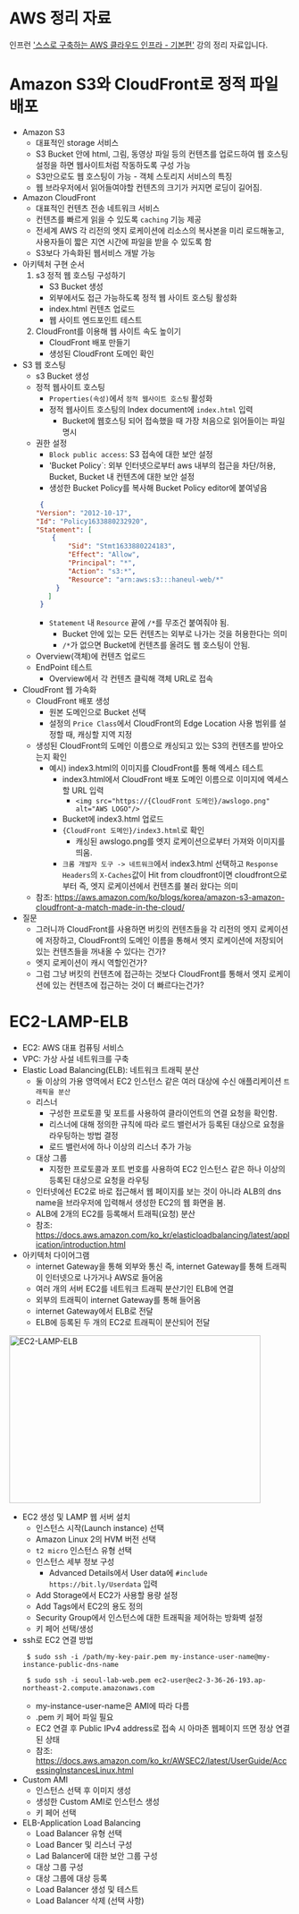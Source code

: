 AWS 정리 자료
===
인프런 ['스스로 구축하는 AWS 클라우드 인프라 - 기본편'](https://www.inflearn.com/course/aws-%ED%81%B4%EB%9D%BC%EC%9A%B0%EB%93%9C-%EC%9D%B8%ED%94%84%EB%9D%BC-%EA%B8%B0%EB%B3%B8/dashboard) 강의 정리 자료입니다. 

Amazon S3와 CloudFront로 정적 파일 배포
===
* Amazon S3
  * 대표적인 storage 서비스
  * S3 Bucket 안에 html, 그림, 동영상 파일 등의 컨텐츠를 업로드하여 웹 호스팅 설정을 하면 웹사이트처럼 작동하도록 구성 가능
  * S3만으로도 웹 호스팅이 가능 - 객체 스토리지 서비스의 특징
  * 웹 브라우저에서 읽어들여야할 컨텐츠의 크기가 커지면 로딩이 길어짐.  
* Amazon CloudFront
  * 대표적인 컨텐츠 전송 네트워크 서비스
  * 컨텐츠를 빠르게 읽을 수 있도록 `caching` 기능 제공
  * 전세계 AWS 각 리전의 엣지 로케이션에 리소스의 복사본을 미리 로드해놓고, 사용자들이 짧은 지연 시간에 파일을 받을 수 있도록 함
  * S3보다 가속화된 웹서비스 개발 가능  
* 아키텍처 구현 순서
  1. s3 정적 웹 호스팅 구성하기
     * S3 Bucket 생성
     * 외부에서도 접근 가능하도록 정적 웹 사이트 호스팅 활성화
     * index.html 컨텐츠 업로드
     * 웹 사이트 엔드포인트 테스트  
  2. CloudFront를 이용해 웹 사이트 속도 높이기
     * CloudFront 배포 만들기
     * 생성된 CloudFront 도메인 확인
* S3 웹 호스팅
  * s3 Bucket 생성
  * 정적 웹사이트 호스팅
    * `Properties(속성)`에서 `정적 웹사이트 호스팅` 활성화
    * 정적 웹사이트 호스팅의 Index document에 `index.html` 입력
      * Bucket에 웹호스팅 되어 접속했을 때 가장 처음으로 읽어들이는 파일 명시
  * 권한 설정
    * `Block public access`: S3 접속에 대한 보안 설정
    * 'Bucket Policy`: 외부 인터넷으로부터 aws 내부의 접근을 차단/허용, Bucket, Bucket 내 컨텐츠에 대한 보안 설정
    * 생성한 Bucket Policy를 복사해 Bucket Policy editor에 붙여넣음  
    ```json
     {
    "Version": "2012-10-17",
    "Id": "Policy1633880232920",
    "Statement": [
        {
            "Sid": "Stmt1633880224183",
            "Effect": "Allow",
            "Principal": "*",
            "Action": "s3:*",
            "Resource": "arn:aws:s3:::haneul-web/*"
         }
       ]
     } 
     ```
     * `Statement` 내 `Resource` 끝에 `/*`를 무조건 붙여줘야 됨.
       * Bucket 안에 있는 모든 컨텐츠는 외부로 나가는 것을 허용한다는 의미
       * `/*`가 없으면 Bucket에 컨텐츠를 올려도 웹 호스팅이 안됨.
  * Overview(객체)에 컨텐츠 업로드
  * EndPoint 테스트
     * Overview에서 각 컨텐츠 클릭해 객체 URL로 접속
* CloudFront 웹 가속화
  * CloudFront 배포 생성
     * 원본 도메인으로 Bucket 선택
     * 설정의 `Price Class`에서 CloudFront의 Edge Location 사용 범위를 설정할 때, 캐싱할 지역 지정
  * 생성된 CloudFront의 도메인 이름으로 캐싱되고 있는 S3의 컨텐츠를 받아오는지 확인
     * 예시) index3.html의 이미지를 CloudFront를 통해 엑세스 테스트
       * index3.html에서 CloudFront 배포 도메인 이름으로 이미지에 엑세스 할 URL 입력
           * `<img src="https://{CloudFront 도메인}/awslogo.png" alt="AWS LOGO"/>`
       * Bucket에 index3.html 업로드
       * `{CloudFront 도메인}/index3.html`로 확인
           * 캐싱된 awslogo.png를 엣지 로케이션으로부터 가져와 이미지를 띄움.
       * `크롬 개발자 도구 -> 네트워크`에서 index3.html 선택하고 `Response Headers`의 `X-Caches`값이 Hit from cloudfront이면 cloudfront으로부터 즉, 엣지 로케이션에서 컨텐츠를 불러 왔다는 의미
  * 참조: https://aws.amazon.com/ko/blogs/korea/amazon-s3-amazon-cloudfront-a-match-made-in-the-cloud/
* 질문
  * 그러니까 CloudFront를 사용하면 버킷의 컨텐츠들을 각 리전의 엣지 로케이션에 저장하고, CloudFront의 도메인 이름을 통해서 엣지 로케이션에 저장되어 있는 컨텐츠들을 꺼내올 수 있다는 건가?
  * 엣지 로케이션이 캐시 역할인건가?
  * 그럼 그냥 버킷의 컨텐츠에 접근하는 것보다 CloudFront를 통해서 엣지 로케이션에 있는 컨텐츠에 접근하는 것이 더 빠르다는건가?  
  
  
EC2-LAMP-ELB
===
* EC2: AWS 대표 컴퓨팅 서비스
* VPC: 가상 사설 네트워크를 구축
* Elastic Load Balancing(ELB): 네트워크 트래픽 분산
  * 둘 이상의 가용 영역에서 EC2 인스턴스 같은 여러 대상에 수신 애플리케이션 `트래픽을 분산`
  * 리스너
    * 구성한 프로토콜 및 포트를 사용하여 클라이언트의 연결 요청을 확인함.
    * 리스너에 대해 정의한 규칙에 따라 로드 밸런서가 등록된 대상으로 요청을 라우팅하는 방법 결정
    * 로드 밸런서에 하나 이상의 리스너 추가 가능
  * 대상 그룹
    * 지정한 프로토콜과 포트 번호를 사용하여 EC2 인스턴스 같은 하나 이상의 등록된 대상으로 요청을 라우팅
  * 인터넷에선 EC2로 바로 접근해서 웹 페이지를 보는 것이 아니라 ALB의 dns name을 브라우저에 입력해서 생성한 EC2의 웹 화면을 봄.
  * ALB에 2개의 EC2를 등록해서 트래픽(요청) 분산
  * 참조: https://docs.aws.amazon.com/ko_kr/elasticloadbalancing/latest/application/introduction.html
* 아키텍처 다이어그램
  * internet Gateway을 통해 외부와 통신 즉, internet Gateway를 통해 트래픽이 인터넷으로 나가거나 AWS로 들어옴
  * 여러 개의 서버 EC2를 네트워크 트래픽 분산기인 ELB에 연결
  * 외부의 트래픽이 internet Gateway를 통해 들어옴
  * internet Gateway에서 ELB로 전달
  * ELB에 등록된 두 개의 EC2로 트래픽이 분산되어 전달
  
 <img src="https://user-images.githubusercontent.com/50009240/136827470-931b47e6-00bb-4c79-8a18-c477909965ca.png" width="450px" height="300px" title="EC2-LAMP-ELB" alt="EC2-LAMP-ELB"></img><br/>
* EC2 생성 및 LAMP 웹 서버 설치
  * 인스턴스 시작(Launch instance) 선택
  * Amazon Linux 2의 HVM 버전 선택
  * `t2 micro` 인스턴스 유형 선택
  * 인스턴스 세부 정보 구성
    * Advanced Details에서 User data에 `#include https://bit.ly/Userdata` 입력
  * Add Storage에서 EC2가 사용할 용량 설정
  * Add Tags에서 EC2의 용도 정의
  * Security Group에서 인스턴스에 대한 트래픽을 제어하는 방화벽 설정
  * 키 페어 선택/생성
* ssh로 EC2 연결 방법
  ```ssh
   $ sudo ssh -i /path/my-key-pair.pem my-instance-user-name@my-instance-public-dns-name
  ```
  ```ssh
   $ sudo ssh -i seoul-lab-web.pem ec2-user@ec2-3-36-26-193.ap-northeast-2.compute.amazonaws.com
  ```
  * my-instance-user-name은 AMI에 따라 다름
  * .pem 키 페어 파일 필요
  * EC2 연결 후 Public IPv4 address로 접속 시 아마존 웹페이지 뜨면 정상 연결된 상태
  * 참조: https://docs.aws.amazon.com/ko_kr/AWSEC2/latest/UserGuide/AccessingInstancesLinux.html
* Custom AMI
  * 인스턴스 선택 후 이미지 생성
  * 생성한 Custom AMI로 인스턴스 생성
  * 키 페어 선택
* ELB-Application Load Balancing
  * Load Balancer 유형 선택
  * Load Bancer 및 리스너 구성
  * Lad Balancer에 대한 보안 그룹 구성
  * 대상 그룹 구성
  * 대상 그룹에 대상 등록
  * Load Balancer 생성 및 테스트
  * Load Balancer 삭제 (선택 사항)
     
     
     
